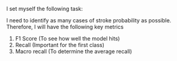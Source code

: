 I set myself the following task:

I need to identify as many cases of stroke probability as possible. Therefore, I will have the following key metrics

1. F1 Score (To see how well the model hits)
2. Recall (Important for the first class)
3. Macro recall (To determine the average recall)
